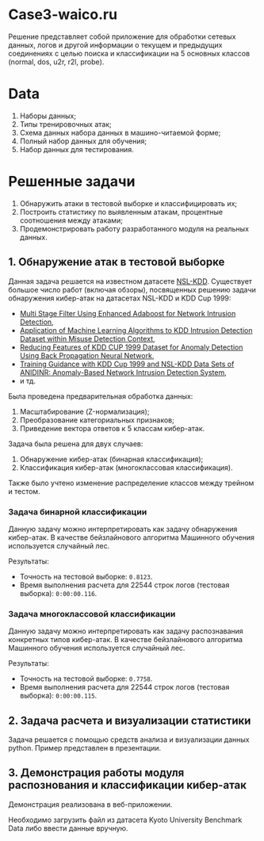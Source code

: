 # Case3-waico.ru
Решение представляет собой приложение для обработки сетевых данных, логов и другой информации о текущем и предыдущих соединениях с целью поиска и классификации на 5 основных классов (normal, dos, u2r, r2l, probe).

# Data
1. Наборы данных;
2. Типы тренировочных атак;
3. Схема данных набора данных в машино-читаемой форме;
4. Полный набор данных для обучения;
5. Набор данных для тестирования.

# Решенные задачи
1. Обнаружить атаки в тестовой выборке и классифицировать их;
2. Построить статистику по выявленным атакам, процентные соотношения между атаками;
3. Продемонстрировать работу разработанного модуля на реальных данных.

## 1. Обнаружение атак в тестовой выборке
Данная задача решается на известном датасете [NSL-KDD](https://www.sciencedirect.com/science/article/pii/S1877050920317804).
Существует большое число работ (включая обзоры), посвященных решению задачи обнаружения кибер-атак на датасетах NSL-KDD и KDD Cup 1999:
- [Multi Stage Filter Using Enhanced Adaboost for Network Intrusion Detection](http://airccse.org/journal/nsa/0512nsa08.pdf),
- [Application of Machine Learning Algorithms to KDD Intrusion Detection Dataset within Misuse Detection Context](https://neuro.bstu.by/ai/To-dom/My_research/Papers-0/For-research/D-mining/Anomaly-D/KDD-cup-99/CD4/mlmta03.pdf),
- [Reducing Features of KDD CUP 1999 Dataset for Anomaly Detection Using Back Propagation Neural Network](https://ieeexplore.ieee.org/document/7079087),
- [Training Guidance with KDD Cup 1999 and NSL-KDD Data Sets of ANIDINR: Anomaly-Based Network Intrusion Detection System](https://www.sciencedirect.com/science/article/pii/S1877050920317804),
- и тд.

Была проведена предварительная обработка данных:
1. Масштабирование (Z-нормализация);
2. Преобразование категориальных признаков;
3. Приведение вектора ответов к 5 классам кибер-атак.

Задача была решена для двух случаев:
1. Обнаружение кибер-атак (бинарная классификация);
2. Классификация кибер-атак (многоклассовая классификация).

Также было учтено изменение распределение классов между трейном и тестом.

### Задача бинарной классификации
Данную задачу можно интерпретировать как задачу обнаружения кибер-атак.
В качестве бейзлайнового алгоритма Машинного обучения используется случайный лес.

Результаты:
- Точность на тестовой выборке: `0.8123`.
- Время выполнения расчета для 22544 строк логов (тестовая выборка): `0:00:00.116`.

### Задача многоклассовой классификации
Данную задачу можно интерпретировать как задачу распознавания конкретных типов кибер-атак.
В качестве бейзлайнового алгоритма Машинного обучения используется случайный лес.

Результаты:
- Точность на тестовой выборке: `0.7758`.
- Время выполнения расчета для 22544 строк логов (тестовая выборка): `0:00:00.115`.

## 2. Задача расчета и визуализации статистики
Задача решается с помощью средств анализа и визуализации данных python.
Пример представлен в презентации.

## 3. Демонстрация работы модуля распознования и классификации кибер-атак
Демонстрация реализована в веб-приложении.

Необходимо загрузить файл из датасета Kyoto University Benchmark Data либо ввести данные вручную.
